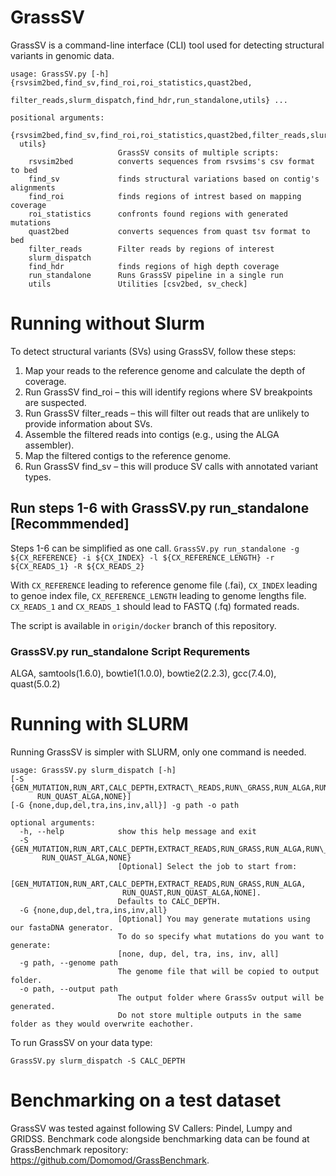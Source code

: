 # GrassSV
GrassSV is a command-line interface (CLI) tool used for detecting structural variants in genomic data.


```
usage: GrassSV.py [-h] {rsvsim2bed,find_sv,find_roi,roi_statistics,quast2bed,
                         filter_reads,slurm_dispatch,find_hdr,run_standalone,utils} ...

positional arguments:
  {rsvsim2bed,find_sv,find_roi,roi_statistics,quast2bed,filter_reads,slurm_dispatch,find_hdr,run_standalone,
  utils}
                        GrassSV consits of multiple scripts:
    rsvsim2bed          converts sequences from rsvsims's csv format to bed
    find_sv             finds structural variations based on contig's alignments
    find_roi            finds regions of intrest based on mapping coverage
    roi_statistics      confronts found regions with generated mutations
    quast2bed           converts sequences from quast tsv format to bed
    filter_reads        Filter reads by regions of interest
    slurm_dispatch
    find_hdr            finds regions of high depth coverage
    run_standalone      Runs GrassSV pipeline in a single run
    utils               Utilities [csv2bed, sv_check]
```

# Running without Slurm

To detect structural variants (SVs) using GrassSV, follow these steps:

1. Map your reads to the reference genome and calculate the depth of coverage.
2. Run GrassSV find_roi – this will identify regions where SV breakpoints are suspected.
3. Run GrassSV filter_reads – this will filter out reads that are unlikely to provide information about SVs.
4. Assemble the filtered reads into contigs (e.g., using the ALGA assembler).
5. Map the filtered contigs to the reference genome.
6. Run GrassSV find_sv – this will produce SV calls with annotated variant types.

## Run steps 1-6 with GrassSV.py run_standalone [Recommmended] 
Steps 1-6 can be simplified as one call.
`GrassSV.py run_standalone -g ${CX_REFERENCE} -i ${CX_INDEX} -l ${CX_REFERENCE_LENGTH} -r ${CX_READS_1} -R ${CX_READS_2}`

With `CX_REFERENCE` leading to reference genome file (.fai), `CX_INDEX` leading to genoe index file, `CX_REFERENCE_LENGTH` leading to genome lengths file. `CX_READS_1` and `CX_READS_1` should lead to FASTQ (.fq) formated reads. 

The script is available in `origin/docker` branch of this repository.

### GrassSV.py run_standalone Script Requrements
ALGA, samtools(1.6.0), bowtie1(1.0.0), bowtie2(2.2.3), gcc(7.4.0), quast(5.0.2) 

# Running with SLURM
Running GrassSV is simpler with SLURM, only one command is needed. 

```
usage: GrassSV.py slurm_dispatch [-h] 
[-S {GEN_MUTATION,RUN_ART,CALC_DEPTH,EXTRACT\_READS,RUN\_GRASS,RUN_ALGA,RUN_QUAST,
      RUN_QUAST_ALGA,NONE}] 
[-G {none,dup,del,tra,ins,inv,all}] -g path -o path

optional arguments:
  -h, --help            show this help message and exit
  -S {GEN_MUTATION,RUN_ART,CALC_DEPTH,EXTRACT_READS,RUN_GRASS,RUN_ALGA,RUN\_QUAST,
       RUN_QUAST_ALGA,NONE}
                        [Optional] Select the job to start from:
                        [GEN_MUTATION,RUN_ART,CALC_DEPTH,EXTRACT_READS,RUN_GRASS,RUN_ALGA,
                         RUN_QUAST,RUN_QUAST_ALGA,NONE]. 
                        Defaults to CALC_DEPTH.
  -G {none,dup,del,tra,ins,inv,all}
                        [Optional] You may generate mutations using our fastaDNA generator. 
                        To do so specify what mutations do you want to generate: 
                        [none, dup, del, tra, ins, inv, all]
  -g path, --genome path
                        The genome file that will be copied to output folder.
  -o path, --output path
                        The output folder where GrassSv output will be generated. 
                        Do not store multiple outputs in the same folder as they would overwrite eachother.
```

To run GrassSV on your data type:
```
GrassSV.py slurm_dispatch -S CALC_DEPTH
```

# Benchmarking on a test dataset
GrassSV was tested against following SV Callers: Pindel, Lumpy and GRIDSS. Benchmark code alongside benchmarking data can be found at GrassBenchmark repository: https://github.com/Domomod/GrassBenchmark.
